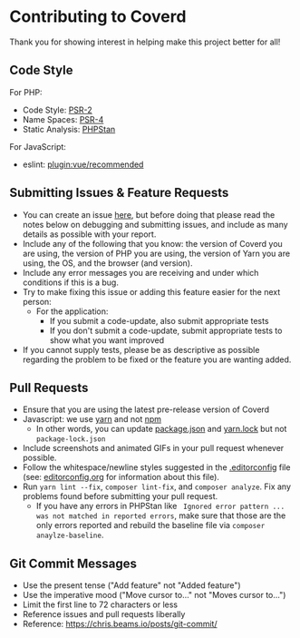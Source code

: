 # Contributing to Coverd

Thank you for showing interest in helping make this project better for all!

## Code Style

For PHP:

* Code Style: [PSR-2](https://github.com/php-fig/fig-standards/blob/master/accepted/PSR-2-coding-style-guide.md)
* Name Spaces: [PSR-4](https://github.com/php-fig/fig-standards/blob/master/accepted/PSR-4-autoloader.md)
* Static Analysis: [PHPStan](https://github.com/phpstan/phpstan)

For JavaScript:
* eslint: [plugin:vue/recommended](https://vuejs.github.io/eslint-plugin-vue/rules/)

## Submitting Issues & Feature Requests

* You can create an issue [here](https://github.com/happybottoms/coverd/issues/new), but
  before doing that please read the notes below on debugging and submitting issues,
  and include as many details as possible with your report.
* Include any of the following that you know: the version of Coverd you are using, the version of PHP you are using, the version of Yarn you are using, the OS, and the browser (and version).
* Include any error messages you are receiving and under which conditions if this is a bug.
* Try to make fixing this issue or adding this feature easier for the next person:
  * For the application:
    * If you submit a code-update, also submit appropriate tests
    * If you don't submit a code-update, submit appropriate tests to show what you want improved
* If you cannot supply tests, please be as descriptive as possible regarding the problem to be fixed or the feature you are wanting added.

## Pull Requests

* Ensure that you are using the latest pre-release version of Coverd
* Javascript: we use [yarn](https://yarnpkg.com) and not [npm](https://www.npmjs.com/)
  * In other words, you can update [package.json](package.json) and [yarn.lock](yarn.lock) but not `package-lock.json`
* Include screenshots and animated GIFs in your pull request whenever possible.
* Follow the whitespace/newline styles suggested in the [.editorconfig](.editorconfig) file (see: [editorconfig.org](http://editorconfig.org/) for information about this file).
* Run `yarn lint --fix`, `composer lint-fix`, and `composer analyze`. Fix any problems found before submitting your pull request.
  * If you have any errors in PHPStan like ` Ignored error pattern ...  was not matched in reported errors`, make sure that those are the only errors reported and rebuild the baseline file via `composer anaylze-baseline`. 

## Git Commit Messages

* Use the present tense ("Add feature" not "Added feature")
* Use the imperative mood ("Move cursor to..." not "Moves cursor to...")
* Limit the first line to 72 characters or less
* Reference issues and pull requests liberally
* Reference: https://chris.beams.io/posts/git-commit/
